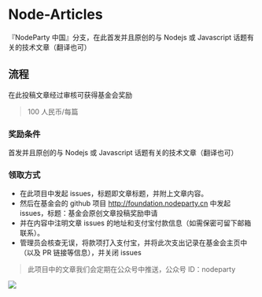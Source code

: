 # Node-Articles

『NodeParty 中国』分支，在此首发并且原创的与 Nodejs 或 Javascript 话题有关的技术文章（翻译也可）

## 流程

在此投稿文章经过审核可获得基金会奖励

> 100 人民币/每篇

### 奖励条件

首发并且原创的与 Nodejs 或 Javascript 话题有关的技术文章（翻译也可）

### 领取方式

 * 在此项目中发起 issues，标题即文章标题，并附上文章内容。
 * 然后在基金会的 github 项目 http://foundation.nodeparty.cn 中发起 issues，标题：基金会原创文章投稿奖励申请
 * 并在内容中注明文章 issues 的地址和支付宝付款信息（如需保密可留下邮箱联系）。
 * 管理员会核查无误，将款项打入支付宝，并将此次支出记录在基金会主页中（以及 PR 链接等信息），并关闭 issues

> 此项目中的文章我们会定期在公众号中推送，公众号 ID：nodeparty

![](https://img.souche.com/test/9992d24960103eac8dccdfa373732f0d.jpg)
